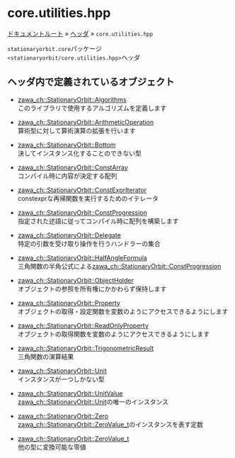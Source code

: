 # core.utilities.hpp

[ドキュメントルート](../../index.md) » [ヘッダ](../index.md) » `core.utilities.hpp`

`stationaryorbit.core`パッケージ  
`<stationaryorbit/core.utilities.hpp>`ヘッダ  

## ヘッダ内で定義されているオブジェクト

- [zawa_ch::StationaryOrbit::Algorithms](../../objects/core/algorithms.md)  
    このライブラリで使用するアルゴリズムを定義します

- [zawa_ch::StationaryOrbit::ArithmeticOperation](../../objects/core/arithmeticoperation/index.md)  
    算術型に対して算術演算の拡張を行います

- [zawa_ch::StationaryOrbit::Bottom](../../objects/core/bottom.md)  
    決してインスタンス化することのできない型

- [zawa_ch::StationaryOrbit::ConstArray](../../objects/core/constarray.md)  
    コンパイル時に内容が決定する配列

- [zawa_ch::StationaryOrbit::ConstExprIterator](../../objects/core/constexpriterator.md)  
    constexprな再帰関数を実行するためのイテレータ

- [zawa_ch::StationaryOrbit::ConstProgression](../../objects/core/constprogression.md)  
    指定された述語に従ってコンパイル時に配列を構築します

- [zawa_ch::StationaryOrbit::Delegate](../../objects/core/delegate.md)  
    特定の引数を受け取り操作を行うハンドラーの集合

- [zawa_ch::StationaryOrbit::HalfAngleFormula](../../objects/core/halfangleformula.md)  
    三角関数の半角公式による[zawa_ch::StationaryOrbit::ConstProgression](../../objects/core/constprogression.md)

- [zawa_ch::StationaryOrbit::ObjectHolder](../../objects/core/objectholder.md)  
    オブジェクトの参照を所有権にかかわらず保持します

- [zawa_ch::StationaryOrbit::Property](../../objects/core/property.md)  
    オブジェクトの取得・設定関数を変数のようにアクセスできるようにします

- [zawa_ch::StationaryOrbit::ReadOnlyProperty](../../objects/core/readonlyproperty.md)  
    オブジェクトの取得関数を変数のようにアクセスできるようにします

- [zawa_ch::StationaryOrbit::TrigonometricResult](../../objects/core/trigonometricresult.md)  
    三角関数の演算結果

- [zawa_ch::StationaryOrbit::Unit](../../objects/core/unit.md)  
    インスタンスが一つしかない型

- [zawa_ch::StationaryOrbit::UnitValue](../../objects/core/unit.md)  
    [zawa_ch::StationaryOrbit::Unit](../../objects/core/unit.md)の唯一のインスタンス

- [zawa_ch::StationaryOrbit::Zero](../../objects/core/zero.md)  
    [zawa_ch::StationaryOrbit::ZeroValue_t](../../objects/core/zerovalue.md)のインスタンスを表す定数

- [zawa_ch::StationaryOrbit::ZeroValue_t](../../objects/core/zerovalue.md)  
    他の型に変換可能な零値
